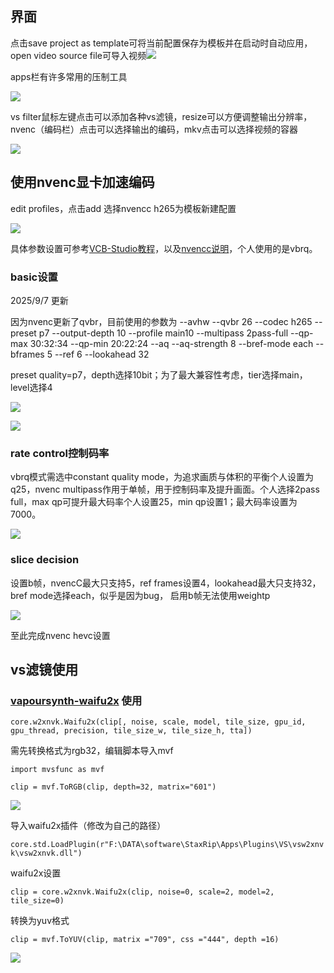 
## 界面

点击save project as template可将当前配置保存为模板并在启动时自动应用，open video source file可导入视频![](https://github.com/zqisme/picx-images-hosting/raw/master/20230926/屏幕截图(25).7j0psgrqoxw0.webp)    

apps栏有许多常用的压制工具

![](https://github.com/zqisme/picx-images-hosting/raw/master/20230926/屏幕截图(27).21cixk9g4bkw.webp)  

vs filter鼠标左键点击可以添加各种vs滤镜，resize可以方便调整输出分辨率，nvenc（编码栏）点击可以选择输出的编码，mkv点击可以选择视频的容器

![](https://github.com/zqisme/picx-images-hosting/raw/master/20230926/屏幕截图(26).1bitu32o9yn4.webp)

## 使用nvenc显卡加速编码

edit profiles，点击add 选择nvencc h265为模板新建配置

![](https://github.com/zqisme/picx-images-hosting/raw/master/20230926/屏幕截图(28).sr62q9hy0rk.webp)

具体参数设置可参考[VCB-Studio教程](https://vcb-s.nmm-hd.org)，以及[nvencc说明](https://github.com/rigaya/NVEnc/blob/master/NVEncC_Options.en.md)，个人使用的是vbrq。  

### basic设置
   
2025/9/7 更新

因为nvenc更新了qvbr，目前使用的参数为 --avhw --qvbr 26 --codec h265 --preset p7 --output-depth 10 --profile main10 --multipass 2pass-full --qp-max 30:32:34 --qp-min 20:22:24 --aq --aq-strength 8 --bref-mode each --bframes 5 --ref 6 --lookahead 32

preset quality=p7，depth选择10bit；为了最大兼容性考虑，tier选择main，level选择4

![](https://github.com/zqisme/picx-images-hosting/raw/master/20230926/屏幕截图(31).67rukkaflu80.png)

![](https://github.com/zqisme/picx-images-hosting/raw/master/20230926/屏幕截图(30).4e956lilbj80.png)

### rate control控制码率

vbrq模式需选中constant quality mode，为追求画质与体积的平衡个人设置为q25，nvenc multipass作用于单帧，用于控制码率及提升画面。个人选择2pass full，max qp可提升最大码率个人设置25，min qp设置1；最大码率设置为7000。

![](https://github.com/zqisme/picx-images-hosting/raw/master/20230926/屏幕截图(32).2h2w2jh0ase0.webp)

### slice decision

设置b帧，nvencC最大只支持5，ref frames设置4，lookahead最大只支持32，bref mode选择each，似乎是因为bug， 启用b帧无法使用weightp

![](https://github.com/zqisme/picx-images-hosting/raw/master/20230926/屏幕截图(33).7hu2xm8f16k0.webp)

至此完成nvenc hevc设置

## vs滤镜使用

### [vapoursynth-waifu2x](https://github.com/Nlzy/vapoursynth-waifu2x-ncnn-vulkan/) 使用

```
core.w2xnvk.Waifu2x(clip[, noise, scale, model, tile_size, gpu_id, gpu_thread, precision, tile_size_w, tile_size_h, tta])
```

需先转换格式为rgb32，编辑脚本导入mvf

`import mvsfunc as mvf`  

`clip = mvf.ToRGB(clip, depth=32, matrix="601")` 

![](https://github.com/zqisme/picx-images-hosting/raw/master/20230926/屏幕截图(35).332cehpe13u0.png)

导入waifu2x插件（修改为自己的路径）

`core.std.LoadPlugin(r"F:\DATA\software\StaxRip\Apps\Plugins\VS\vsw2xnvk\vsw2xnvk.dll")`  

waifu2x设置

`clip = core.w2xnvk.Waifu2x(clip, noise=0, scale=2, model=2, tile_size=0)` 

转换为yuv格式

`clip = mvf.ToYUV(clip, matrix ="709", css ="444", depth =16)`  

![](https://github.com/zqisme/picx-images-hosting/raw/master/20230926/屏幕截图(36).1ny5fcymu3ls.png)
